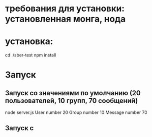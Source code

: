 # требования для установки: установленная монга, нода
# установка:
cd ./sber-test
npm install
# Запуск
## Запуск со значениями по умолчанию (20 пользователей, 10 групп, 70 сообщений)
node server.js
User number 20
Group number 10
Message number 70
## Запуск с
